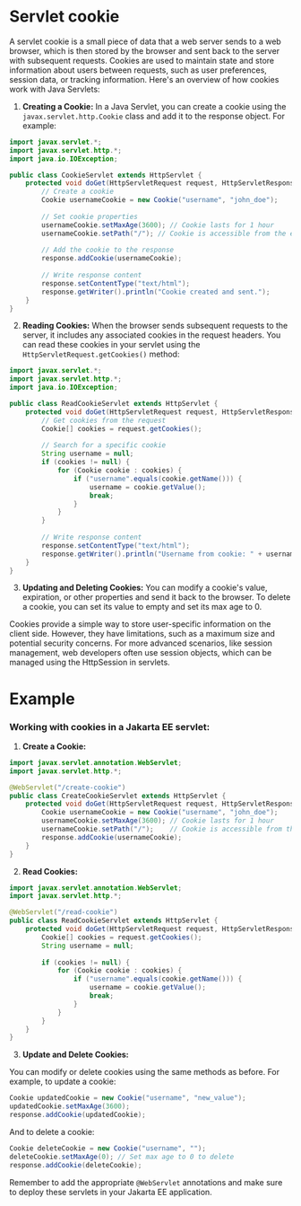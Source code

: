 # Servlet cookie

A servlet cookie is a small piece of data that a web server sends to a web browser, which is then stored by the browser and sent back to the server with subsequent requests. Cookies are used to maintain state and store information about users between requests, such as user preferences, session data, or tracking information. Here's an overview of how cookies work with Java Servlets:

1. **Creating a Cookie:** In a Java Servlet, you can create a cookie using the `javax.servlet.http.Cookie` class and add it to the response object. For example:

```java
import javax.servlet.*;
import javax.servlet.http.*;
import java.io.IOException;

public class CookieServlet extends HttpServlet {
    protected void doGet(HttpServletRequest request, HttpServletResponse response) throws ServletException, IOException {
        // Create a cookie
        Cookie usernameCookie = new Cookie("username", "john_doe");
        
        // Set cookie properties
        usernameCookie.setMaxAge(3600); // Cookie lasts for 1 hour
        usernameCookie.setPath("/"); // Cookie is accessible from the entire context path
        
        // Add the cookie to the response
        response.addCookie(usernameCookie);
        
        // Write response content
        response.setContentType("text/html");
        response.getWriter().println("Cookie created and sent.");
    }
}
```

2. **Reading Cookies:** When the browser sends subsequent requests to the server, it includes any associated cookies in the request headers. You can read these cookies in your servlet using the `HttpServletRequest.getCookies()` method:

```java
import javax.servlet.*;
import javax.servlet.http.*;
import java.io.IOException;

public class ReadCookieServlet extends HttpServlet {
    protected void doGet(HttpServletRequest request, HttpServletResponse response) throws ServletException, IOException {
        // Get cookies from the request
        Cookie[] cookies = request.getCookies();
        
        // Search for a specific cookie
        String username = null;
        if (cookies != null) {
            for (Cookie cookie : cookies) {
                if ("username".equals(cookie.getName())) {
                    username = cookie.getValue();
                    break;
                }
            }
        }
        
        // Write response content
        response.setContentType("text/html");
        response.getWriter().println("Username from cookie: " + username);
    }
}
```

3. **Updating and Deleting Cookies:** You can modify a cookie's value, expiration, or other properties and send it back to the browser. To delete a cookie, you can set its value to empty and set its max age to 0.

Cookies provide a simple way to store user-specific information on the client side. However, they have limitations, such as a maximum size and potential security concerns. For more advanced scenarios, like session management, web developers often use session objects, which can be managed using the HttpSession in servlets.

# Example 

### Working with cookies in a Jakarta EE servlet:

1. **Create a Cookie:**

```java
import javax.servlet.annotation.WebServlet;
import javax.servlet.http.*;

@WebServlet("/create-cookie")
public class CreateCookieServlet extends HttpServlet {
    protected void doGet(HttpServletRequest request, HttpServletResponse response) {
        Cookie usernameCookie = new Cookie("username", "john_doe");
        usernameCookie.setMaxAge(3600); // Cookie lasts for 1 hour
        usernameCookie.setPath("/");    // Cookie is accessible from the entire context path
        response.addCookie(usernameCookie);
    }
}
```

2. **Read Cookies:**

```java
import javax.servlet.annotation.WebServlet;
import javax.servlet.http.*;

@WebServlet("/read-cookie")
public class ReadCookieServlet extends HttpServlet {
    protected void doGet(HttpServletRequest request, HttpServletResponse response) {
        Cookie[] cookies = request.getCookies();
        String username = null;
        
        if (cookies != null) {
            for (Cookie cookie : cookies) {
                if ("username".equals(cookie.getName())) {
                    username = cookie.getValue();
                    break;
                }
            }
        }
    }
}
```

3. **Update and Delete Cookies:**

You can modify or delete cookies using the same methods as before. For example, to update a cookie:

```java
Cookie updatedCookie = new Cookie("username", "new_value");
updatedCookie.setMaxAge(3600);
response.addCookie(updatedCookie);
```

And to delete a cookie:

```java
Cookie deleteCookie = new Cookie("username", "");
deleteCookie.setMaxAge(0); // Set max age to 0 to delete
response.addCookie(deleteCookie);
```

Remember to add the appropriate `@WebServlet` annotations and make sure to deploy these servlets in your Jakarta EE application.
